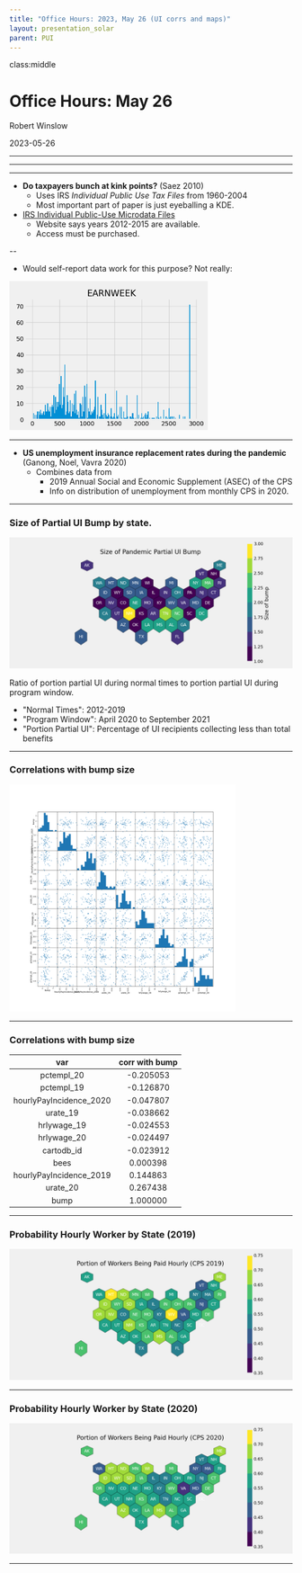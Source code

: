 ```yaml
---
title: "Office Hours: 2023, May 26 (UI corrs and maps)"
layout: presentation_solar
parent: PUI
---
```




class:middle


# Office Hours: May 26

Robert Winslow

2023-05-26


---

<!--
## Today:

1. Summary of Papers read
2. Bunching Data
-->









---

<!--
layout: true
class: header

<h2 style="background-color: #9cd6e4;">Bunching</h2>
layout: false
-->

---


- **Do taxpayers bunch at kink points?** (Saez 2010)
    - Uses IRS *Individual Public Use Tax Files* from 1960-2004
    - Most important part of paper is just eyeballing a KDE.
- [IRS Individual Public-Use Microdata Files](https://www.irs.gov/statistics/soi-tax-stats-individual-public-use-microdata-files)
    - Website says years 2012-2015 are available.
    - Access must be purchased. 

--

- Would self-report data work for this purpose? Not really:

<img src="img/20230526/earnweekHist.png" style="max-width:70%;">



---

- **US unemployment insurance replacement rates during the pandemic** (Ganong, Noel, Vavra 2020)
    - Combines data from 
        - 2019 Annual Social and Economic Supplement (ASEC) of the CPS
        - Info on distribution of unemployment from monthly CPS in 2020.





---

### Size of Partial UI Bump by state.

<img src="img/20230526/puiBump.png" style="max-width:100%;">

Ratio of portion partial UI during normal times to portion partial UI during program window.

- "Normal Times": 2012-2019
- "Program Window": April 2020 to September 2021
- "Portion Partial UI": Percentage of UI recipients collecting less than total benefits 



---

### Correlations with bump size

<img src="img/20230526/scatterMatrix.png" style="max-width:80%;">




---

### Correlations with bump size

| var | corr with bump |
|:-:|:-:|
| pctempl_20 | -0.205053 |
| pctempl_19 | -0.126870 |
| hourlyPayIncidence_2020 | -0.047807 |
| urate_19 | -0.038662 |
| hrlywage_19 | -0.024553 |
| hrlywage_20 | -0.024497 |
| cartodb_id | -0.023912 |
| bees | 0.000398 |
| hourlyPayIncidence_2019 | 0.144863 |
| urate_20 | 0.267438 |
| bump | 1.000000 |


---

### Probability Hourly Worker by State (2019)

<img src="img/20230526/paidHourRate2019.png" style="max-width:100%;">

---

### Probability Hourly Worker by State (2020)

<img src="img/20230526/paidHourRate2020.png" style="max-width:100%;">



---



